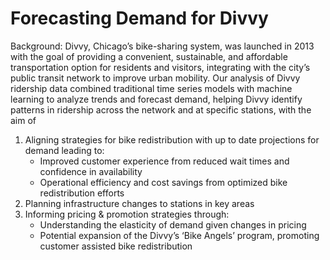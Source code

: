 # Forecasting Demand for Divvy
 
Background: Divvy, Chicago’s bike-sharing system, was launched in 2013 with the goal of providing a convenient, sustainable, and affordable transportation option for residents and visitors, integrating with the city’s public transit network to improve urban mobility.
Our analysis of Divvy ridership data combined traditional time series models with machine learning to analyze trends and forecast demand, helping Divvy identify patterns in ridership across the network and at specific stations, with the aim of
1) Aligning strategies for bike redistribution with up to date projections for demand leading to:
    - Improved customer experience from reduced wait times and confidence in availability
    - Operational efficiency and cost savings from optimized bike redistribution efforts
2) Planning infrastructure changes to stations in key areas
3) Informing pricing & promotion strategies through:
    - Understanding the elasticity of demand given changes in pricing 
    - Potential expansion of the Divvy’s ‘Bike Angels’ program, promoting customer assisted bike redistribution
